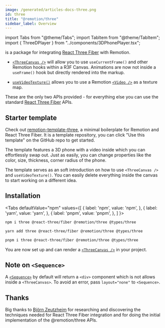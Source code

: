 ```yaml
---
image: /generated/articles-docs-three.png
id: three
title: "@remotion/three"
sidebar_label: Overview
---
```


import Tabs from "@theme/Tabs";
import TabItem from "@theme/TabItem";
import { ThreeDPlayer } from "../components/3DPhonePlayer.tsx";

is a package for integrating [React Three Fiber](https://github.com/pmndrs/react-three-fiber) with Remotion.

- [`<ThreeCanvas />`](/docs/three-canvas) will allow you to use `useCurrentFrame()` and other Remotion hooks within a R3F Canvas. Animations are now not inside a `useFrame()` hook but directly rendered into the markup.

- [`useVideoTexture()`](/docs/use-video-texture) allows you to use a Remotion [`<Video />`](/docs/video) as a texture map.

These are the only two APIs provided - for everything else you can use the standard [React Three Fiber](https://github.com/pmndrs/react-three-fiber) APIs.

## Starter template

Check out [remotion-template-three](https://github.com/remotion-dev/template-three), a minimal boilerplate for Remotion and React Three Fiber. It is a template repository, you can click "Use this template" on the GitHub repo to get started.

<ThreeDPlayer />

The template features a 3D phone with a video inside which you can effortlessly swap out. Just as easily, you can change properties like the color, size, thickness, corner radius of the phone.

The template serves as an soft introduction on how to use `<ThreeCanvas />` and `useVideoTexture()`. You can easily delete everything inside the canvas to start working on a different idea.

## Installation

<Tabs
defaultValue="npm"
values={[
{ label: 'npm', value: 'npm', },
{ label: 'yarn', value: 'yarn', },
{ label: 'pnpm', value: 'pnpm', },
]
}>
<TabItem value="npm">

```bash
npm i three @react-three/fiber @remotion/three @types/three
```

  </TabItem>

  <TabItem value="yarn">

```bash
yarn add three @react-three/fiber @remotion/three @types/three
```

  </TabItem>
  <TabItem value="pnpm">

```bash
pnpm i three @react-three/fiber @remotion/three @types/three
```

  </TabItem>
</Tabs>

You are now set up and can render a [`<ThreeCanvas />`](/docs/three-canvas) in your project.

## Note on `<Sequence>`

A [`<Sequence>`](/docs/sequence) by default will return a `<div>` component which is not allows inside a `<ThreeCanvas>`. To avoid an error, pass `layout="none"` to `<Sequence>`.

## Thanks

Big thanks to [Björn Zeutzheim](https://github.com/olee) for researching and discovering the techniques needed for React Three Fiber integration and for doing the initial implementation of the @remotion/three APIs.
